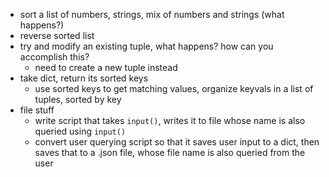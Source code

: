 - sort a list of numbers, strings, mix of numbers and strings (what happens?)
- reverse sorted list
- try and modify an existing tuple, what happens? how can you accomplish this?
    - need to create a new tuple instead
- take dict, return its sorted keys
    - use sorted keys to get matching values, organize keyvals in a list of tuples, sorted by key
- file stuff
    - write script that takes `input()`, writes it to file whose name is also queried using `input()`
    - convert user querying script so that it saves user input to a dict, then saves that to a .json file, whose file name is also queried from the user
